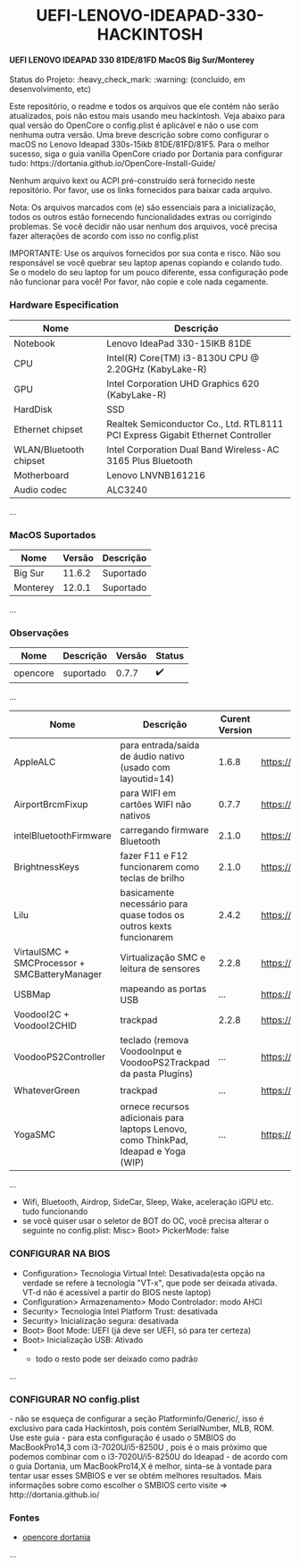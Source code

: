 <h1 align="center"> UEFI-LENOVO-IDEAPAD-330-HACKINTOSH </h1>
<h4>UEFI LENOVO IDEAPAD 330 81DE/81FD MacOS Big Sur/Monterey</h4>
Status do Projeto: :heavy_check_mark: :warning: (concluido, em desenvolvimento, etc)

<p>
  Este repositório, o readme e todos os arquivos que ele contém não serão atualizados, pois não estou mais usando meu hackintosh. Veja abaixo para qual versão do OpenCore o config.plist é aplicável e não o use com nenhuma outra versão.
Uma breve descrição sobre como configurar o macOS no Lenovo Ideapad 330s-15ikb 81DE/81FD/81F5.
Para o melhor sucesso, siga o guia vanilla OpenCore criado por Dortania para configurar tudo: https://dortania.github.io/OpenCore-Install-Guide/

Nenhum arquivo kext ou ACPI pré-construído será fornecido neste repositório. Por favor, use os links fornecidos para baixar cada arquivo.

Nota: Os arquivos marcados com (e) são essenciais para a inicialização, todos os outros estão fornecendo funcionalidades extras ou corrigindo problemas. Se você decidir não usar nenhum dos arquivos, você precisa fazer alterações de acordo com isso no config.plist

IMPORTANTE: Use os arquivos fornecidos por sua conta e risco. Não sou responsável se você quebrar seu laptop apenas copiando e colando tudo. Se o modelo do seu laptop for um pouco diferente, essa configuração pode não funcionar para você! Por favor, não copie e cole nada cegamente.
</p>
<h3 aling="left"> Hardware Especification </h3>

|Nome|Descrição|
| -------- |-------- |
|Notebook|Lenovo IdeaPad 330-15IKB 81DE|
|CPU|Intel(R) Core(TM) i3-8130U CPU @ 2.20GHz (KabyLake-R)|
|GPU|Intel Corporation UHD Graphics 620 (KabyLake-R)|
|HardDisk|SSD|
|Ethernet chipset|Realtek Semiconductor Co., Ltd. RTL8111 PCI Express Gigabit Ethernet Controller|
|WLAN/Bluetooth chipset|Intel Corporation Dual Band Wireless-AC 3165 Plus Bluetooth|
|Motherboard|Lenovo LNVNB161216|
|Audio codec|ALC3240|
... 

<h3 aling="left"> MacOS Suportados </h3>

|Nome|Versão|Descrição|
| -------- |-------- |-------- |
|Big Sur|11.6.2|Suportado|
|Monterey|12.0.1|Suportado|
... 

<h3 aling="left"> Observações </h3>

|Nome|Descrição|Versão|Status|
| -------- |-------- |-------- |-------- |
|opencore|suportado|0.7.7|:heavy_check_mark:|
... 

|Nome|Descrição|Curent Version|Fonte|Status|
| -------- |-------- |-------- |-------- |-------- |
|AppleALC|para entrada/saída de áudio nativo (usado com layoutid=14)|1.6.8|https://github.com/acidanthera/AppleALC|:heavy_check_mark:|
|AirportBrcmFixup|para WIFI em cartões WIFI não nativos|0.7.7|https://github.com/acidanthera/AirportBrcmFixup|:heavy_check_mark:|
|intelBluetoothFirmware|carregando firmware Bluetooth|2.1.0|https://github.com/acidanthera/BrcmPatchRAM|:heavy_check_mark:|
|BrightnessKeys|fazer F11 e F12 funcionarem como teclas de brilho|2.1.0|https://github.com/acidanthera/BrightnessKeys|:heavy_check_mark:|
|Lilu|basicamente necessário para quase todos os outros kexts funcionarem|2.4.2|https://github.com/acidanthera/Lilu|:heavy_check_mark:|
|VirtaulSMC + SMCProcessor + SMCBatteryManager|Virtualização SMC e leitura de sensores|2.2.8|https://github.com/acidanthera/VirtualSMC|:heavy_check_mark:|
|USBMap|mapeando as portas USB|...|https://github.com/corpnewt/USBMap|:heavy_check_mark:|
|VoodooI2C + VoodooI2CHID|trackpad|2.2.8|https://github.com/VoodooI2C/VoodooI2C|:heavy_check_mark:|
|VoodooPS2Controller|teclado (remova VoodooInput e VoodooPS2Trackpad da pasta Plugins)|...|https://github.com/acidanthera/VoodooPS2|:heavy_check_mark:|
|WhateverGreen |trackpad|...|https://github.com/acidanthera/WhateverGreen|:heavy_check_mark:|
|YogaSMC |ornece recursos adicionais para laptops Lenovo, como ThinkPad, Ideapad e Yoga (WIP)|...|https://github.com/zhen-zen/YogaSMC|:heavy_check_mark:|
... 
- Wifi, Bluetooth, Airdrop, SideCar, Sleep, Wake, aceleração iGPU etc. tudo funcionando
- se você quiser usar o seletor de BOT do OC, você precisa alterar o seguinte no config.plist: Misc> Boot> PickerMode: false

<h3 aling="left">CONFIGURAR NA BIOS </h3>

- Configuration> Tecnologia Virtual Intel: Desativada(esta opção na verdade se refere à tecnologia "VT-x", que pode ser deixada ativada. VT-d não é acessível a partir do BIOS neste laptop)
- Configuration> Armazenamento> Modo Controlador: modo AHCI
- Security> Tecnologia Intel Platform Trust: desativada
- Security> Inicialização segura: desativada
- Boot> Boot Mode: UEFI (já deve ser UEFI, só para ter certeza)
- Boot> Inicialização USB: Ativado
- - todo o resto pode ser deixado como padrão

...

<h3 aling="left">CONFIGURAR NO config.plist </h3>
- não se esqueça de configurar a seção Platforminfo/Generic/, isso é exclusivo para cada Hackintosh, pois contém SerialNumber, MLB, ROM. Use este guia
- para esta configuração é usado o SMBIOS do MacBookPro14,3 com i3-7020U/i5-8250U , pois é o mais próximo que podemos combinar com o i3-7020U/i5-8250U do Ideapad
- de acordo com o guia Dortania, um MacBookPro14,X é melhor, sinta-se à vontade para tentar usar esses SMBIOS e ver se obtém melhores resultados. Mais informações sobre como escolher o SMBIOS certo visite => http://dortania.github.io/
<h3 aling="left"> Fontes </h3>

- [opencore dortania](http://dortania.github.io/)

...
